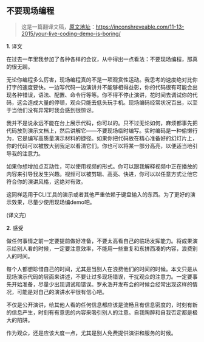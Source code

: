 ## 不要现场编程

> 这是一篇翻译文稿，[原文地址](https://inconshreveable.com/11-13-2015/your-live-coding-demo-is-boring/)：https://inconshreveable.com/11-13-2015/your-live-coding-demo-is-boring/

**1**. 译文

在过去一年里我参加了各种各样的会议，从中得出一点看法：不要现场编程，那真的很无聊。

无论你编程多么厉害，现场编程真的不是一项观赏性运动。我思考的速度绝对比你打字的速度要快。一边写代码一边演讲并不能够相得益彰，你的代码很有可能会出现各种错误，语法、配置、命令行等等。你不得不停止演讲，花时间去调试你的代码，这会造成大量的停顿，观众只能去低头玩手机。现场编码经常状况百出，以至于当他们没有异常时我会感到很惊讶。

我并不是说永远不能在台上展示代码，你可以的。只不过无论如何，麻烦都事先把代码放到演示文档上，然后讲解它——不要现场临时编写。实时编码是一种偷懒行为，它是编写高质量演示材料的捷径。如果你把代码放在精心准备好的幻灯片上，你的代码可以被放大到我足以看清它们。你也可以将某一部分高亮，以便适当地引导我的注意力。

如果你想增加点互动性，可以使用视频的形式。你可以跟我解释视频中正在播放的内容来引导我发生兴趣。视频可以被剪辑、高亮、快进，你可以以任意方式让他它符合你的演讲风格，这绝对有效。

这同样适用于CLI工具的演示或者其他严重依赖于键盘输入的东西。为了更好的演示效果，尽量少使用现场编demo吧。

(译文完)

**2**. 感受

做任何事情之前一定要提前做好准备，不要太高看自己的临场发挥能力。将成果演示给别人看的时候，一定要注意效率，不能用一些重复和东拼西凑的内容，浪费别人的时间。

每个人都想珍惜自己的时间，尤其是当别人在浪费他们的时间的时候。本文只是从现场演示代码的层面来讲述，不要让过多现场错误，干扰观众的注意力。一定要事先开始准备，尽量少出现调试和错误。罗永浩开发布会的时候会经常出现这样的情况，可能是对自己的演讲水平很有信心吧。

不仅是公开演讲，给其他人看的任何信息都应该是流畅且有信息密度的，时刻有新的信息产生，时刻有有意思的内容来吸引别人的注意。自我陶醉和自我否定都是极大的陷阱。

作为观众，还是应该大度一点，尤其是别人免费提供演讲和服务的时候。